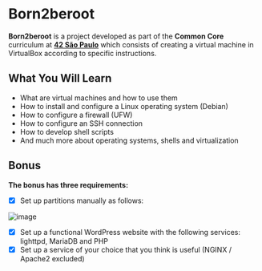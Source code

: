 # Born2beroot
**Born2beroot** is a project developed as part of the **Common Core** curriculum at [**42 São Paulo**](https://www.42sp.org.br/) which consists of creating a virtual machine in VirtualBox according to specific instructions.

## What You Will Learn
- What are virtual machines and how to use them
- How to install and configure a Linux operating system (Debian)
- How to configure a firewall (UFW)
- How to configure an SSH connection
- How to develop shell scripts
- And much more about operating systems, shells and virtualization

## Bonus
**The bonus has three requirements:**
- [x] Set up partitions manually as follows:

![image](https://github.com/user-attachments/assets/8764daa3-3089-424b-a211-fab9a5c39394)

- [x] Set up a functional WordPress website with the following services: lighttpd, MariaDB and PHP
- [x] Set up a service of your choice that you think is useful (NGINX / Apache2 excluded)
